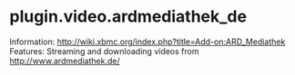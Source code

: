plugin.video.ardmediathek_de
============================

Information: http://wiki.xbmc.org/index.php?title=Add-on:ARD_Mediathek
Features: Streaming and downloading videos from http://www.ardmediathek.de/
